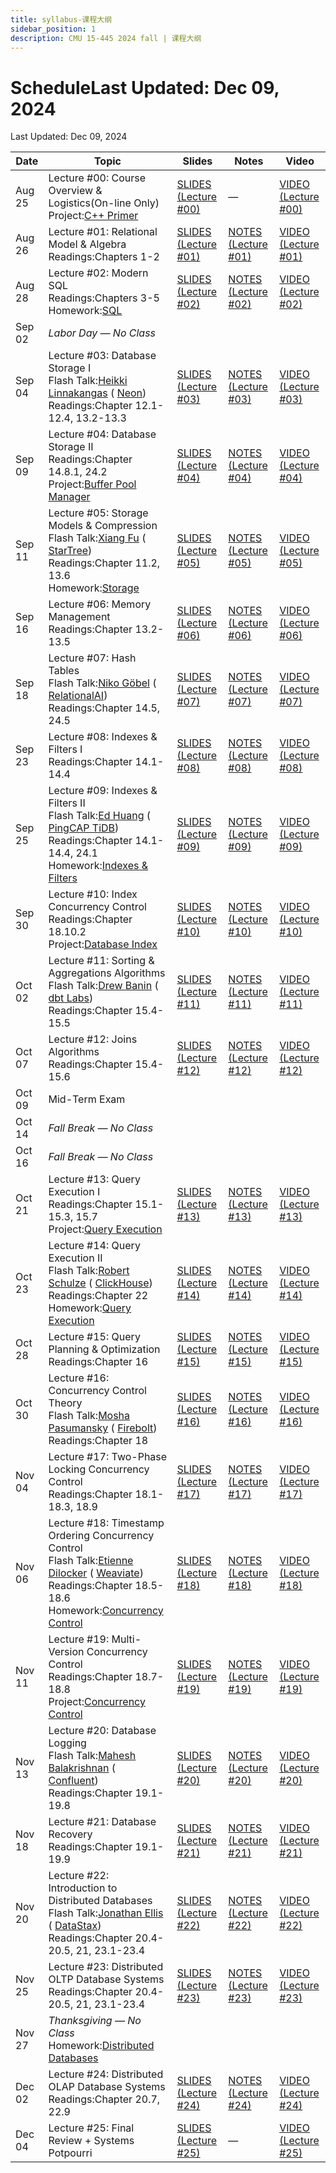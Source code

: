 ```yaml
---
title: syllabus-课程大纲
sidebar_position: 1
description: CMU 15-445 2024 fall | 课程大纲 
---
```


# ScheduleLast Updated: Dec 09, 2024

Last Updated: Dec 09, 2024

| Date | Topic | Slides | Notes | Video |
| --- | --- | --- | --- | --- |
| Aug 25 | Lecture #00: Course Overview & Logistics(On-line Only) <br/>Project:[C++ Primer](project/project01/) | [SLIDES (Lecture #00)](/resource/15445/slides/00-introduction.pdf "SLIDES (Lecture #00)") | — | [VIDEO (Lecture #00)](https://www.youtube.com/watch?v=otE2WvX3XdQ&list=PLSE8ODhjZXjYDBpQnSymaectKjxCy6BYq&index=1 "VIDEO (Lecture #00)") |
| Aug 26 | Lecture #01: Relational Model & Algebra <br/>Readings:Chapters 1-2 | [SLIDES (Lecture #01)](/resource/15445/slides/01-relationalmodel.pdf "SLIDES (Lecture #01)") | [NOTES (Lecture #01)](/resource/15445/notes/01-relationalmodel.pdf "NOTES (Lecture #01)") | [VIDEO (Lecture #01)](https://www.youtube.com/watch?v=APqWIjtzNGE&list=PLSE8ODhjZXjYDBpQnSymaectKjxCy6BYq&index=2 "VIDEO (Lecture #01)") |
| Aug 28 | Lecture #02: Modern SQL <br/>Readings:Chapters 3-5 <br/>Homework:[SQL](Homework/homework01/) | [SLIDES (Lecture #02)](/resource/15445/slides/02-modernsql.pdf "SLIDES (Lecture #02)") | [NOTES (Lecture #02)](/resource/15445/notes/02-modernsql.pdf "NOTES (Lecture #02)") | [VIDEO (Lecture #02)](https://www.youtube.com/watch?v=MzigBKf84aY&list=PLSE8ODhjZXjYDBpQnSymaectKjxCy6BYq&index=3 "VIDEO (Lecture #02)") |
| Sep 02 | _Labor Day — No Class_ |  |  |  |
| Sep 04 | Lecture #03: Database Storage I <br/>Flash Talk:[Heikki Linnakangas](https://www.linkedin.com/in/heikki-linnakangas-6b58bb203) ( [Neon](https://neon.tech/)) <br/>Readings:Chapter 12.1-12.4, 13.2-13.3 | [SLIDES (Lecture #03)](/resource/15445/slides/03-storage1.pdf "SLIDES (Lecture #03)") | [NOTES (Lecture #03)](/resource/15445/notes/03-storage1.pdf "NOTES (Lecture #03)") | [VIDEO (Lecture #03)](https://www.youtube.com/watch?v=dSxV5Sob5V8&list=PLSE8ODhjZXjYDBpQnSymaectKjxCy6BYq&index=4 "VIDEO (Lecture #03)") |
| Sep 09 | Lecture #04: Database Storage II <br/>Readings:Chapter 14.8.1, 24.2 <br/>Project:[Buffer Pool Manager](project/project02/) | [SLIDES (Lecture #04)](/resource/15445/slides/04-storage2.pdf "SLIDES (Lecture #04)") | [NOTES (Lecture #04)](/resource/15445/notes/04-storage2.pdf "NOTES (Lecture #04)") | [VIDEO (Lecture #04)](https://www.youtube.com/watch?v=IHtVWGhG0Xg&list=PLSE8ODhjZXjYDBpQnSymaectKjxCy6BYq&index=5 "VIDEO (Lecture #04)") |
| Sep 11 | Lecture #05: Storage Models & Compression <br/>Flash Talk:[Xiang Fu](https://www.crunchbase.com/person/xiang-fu) ( [StarTree](https://startree.ai/)) <br/>Readings:Chapter 11.2, 13.6 <br/>Homework:[Storage](/resource/15445/files/hw2-clean.pdf) | [SLIDES (Lecture #05)](/resource/15445/slides/05-storage3.pdf "SLIDES (Lecture #05)") | [NOTES (Lecture #05)](/resource/15445/notes/05-storage3.pdf "NOTES (Lecture #05)") | [VIDEO (Lecture #05)](https://www.youtube.com/watch?v=nhlpwmOBEiE&list=PLSE8ODhjZXjYDBpQnSymaectKjxCy6BYq&index=6 "VIDEO (Lecture #05)") |
| Sep 16 | Lecture #06: Memory Management <br/>Readings:Chapter 13.2-13.5 | [SLIDES (Lecture #06)](/resource/15445/slides/06-bufferpool.pdf "SLIDES (Lecture #06)") | [NOTES (Lecture #06)](/resource/15445/notes/06-bufferpool.pdf "NOTES (Lecture #06)") | [VIDEO (Lecture #06)](https://www.youtube.com/watch?v=aoewwZwVmv4&list=PLSE8ODhjZXjYDBpQnSymaectKjxCy6BYq&index=7 "VIDEO (Lecture #06)") |
| Sep 18 | Lecture #07: Hash Tables <br/>Flash Talk:[Niko Göbel](https://www.nikolasgoebel.com/) ( [RelationalAI](https://relational.ai/)) <br/>Readings:Chapter 14.5, 24.5 | [SLIDES (Lecture #07)](/resource/15445/slides/07-hashtables.pdf "SLIDES (Lecture #07)") | [NOTES (Lecture #07)](/resource/15445/notes/07-hashtables.pdf "NOTES (Lecture #07)") | [VIDEO (Lecture #07)](https://www.youtube.com/watch?v=VkP_yLM5KBU&list=PLSE8ODhjZXjYDBpQnSymaectKjxCy6BYq&index=8 "VIDEO (Lecture #07)") |
| Sep 23 | Lecture #08: Indexes & Filters I <br/>Readings:Chapter 14.1-14.4 | [SLIDES (Lecture #08)](/resource/15445/slides/08-indexes1.pdf "SLIDES (Lecture #08)") | [NOTES (Lecture #08)](/resource/15445/notes/08-indexes1.pdf "NOTES (Lecture #08)") | [VIDEO (Lecture #08)](https://www.youtube.com/watch?v=scUtG_6M_lU&list=PLSE8ODhjZXjYDBpQnSymaectKjxCy6BYq&index=9 "VIDEO (Lecture #08)") |
| Sep 25 | Lecture #09: Indexes & Filters II <br/>Flash Talk:[Ed Huang](https://www.linkedin.com/in/eddxhuang) ( [PingCAP TiDB](https://www.pingcap.com/)) <br/>Readings:Chapter 14.1-14.4, 24.1 <br/>Homework:[Indexes & Filters](/resource/15445/files/hw3-clean.pdf) | [SLIDES (Lecture #09)](/resource/15445/slides/09-indexes2.pdf "SLIDES (Lecture #09)") | [NOTES (Lecture #09)](/resource/15445/notes/09-indexes2.pdf "NOTES (Lecture #09)") | [VIDEO (Lecture #09)](https://www.youtube.com/watch?v=foMMYyycRgk&list=PLSE8ODhjZXjYDBpQnSymaectKjxCy6BYq&index=10 "VIDEO (Lecture #09)") |
| Sep 30 | Lecture #10: Index Concurrency Control <br/>Readings:Chapter 18.10.2 <br/>Project:[Database Index](project/project03/) | [SLIDES (Lecture #10)](/resource/15445/slides/10-indexconcurrency.pdf "SLIDES (Lecture #10)") | [NOTES (Lecture #10)](/resource/15445/notes/10-indexconcurrency.pdf "NOTES (Lecture #10)") | [VIDEO (Lecture #10)](https://www.youtube.com/watch?v=lgUNTj0Q54M&list=PLSE8ODhjZXjYDBpQnSymaectKjxCy6BYq&index=11 "VIDEO (Lecture #10)") |
| Oct 02 | Lecture #11: Sorting & Aggregations Algorithms <br/>Flash Talk:[Drew Banin](https://www.linkedin.com/in/drewbanin) ( [dbt Labs](https://www.getdbt.com/)) <br/>Readings:Chapter 15.4-15.5 | [SLIDES (Lecture #11)](/resource/15445/slides/11-sorting.pdf "SLIDES (Lecture #11)") | [NOTES (Lecture #11)](/resource/15445/notes/11-sorting.pdf "NOTES (Lecture #11)") | [VIDEO (Lecture #11)](https://www.youtube.com/watch?v=mM3sFwSuGNY&list=PLSE8ODhjZXjYDBpQnSymaectKjxCy6BYq&index=12 "VIDEO (Lecture #11)") |
| Oct 07 | Lecture #12: Joins Algorithms <br/>Readings:Chapter 15.4-15.6 | [SLIDES (Lecture #12)](/resource/15445/slides/12-joins.pdf "SLIDES (Lecture #12)") | [NOTES (Lecture #12)](/resource/15445/notes/12-joins.pdf "NOTES (Lecture #12)") | [VIDEO (Lecture #12)](https://www.youtube.com/watch?v=MFazkaZKs1s&list=PLSE8ODhjZXjYDBpQnSymaectKjxCy6BYq&index=13 "VIDEO (Lecture #12)") |
| Oct 09 | Mid-Term Exam |  |  |  |
| Oct 14 | _Fall Break — No Class_ |  |  |  |
| Oct 16 | _Fall Break — No Class_ |  |  |  |
| Oct 21 | Lecture #13: Query Execution I <br/>Readings:Chapter 15.1-15.3, 15.7 <br/>Project:[Query Execution](project/project04/) | [SLIDES (Lecture #13)](/resource/15445/slides/13-queryexecution1.pdf "SLIDES (Lecture #13)") | [NOTES (Lecture #13)](/resource/15445/notes/13-queryexecution1.pdf "NOTES (Lecture #13)") | [VIDEO (Lecture #13)](https://www.youtube.com/watch?v=HNtlew7mCc4&list=PLSE8ODhjZXjYDBpQnSymaectKjxCy6BYq&index=14 "VIDEO (Lecture #13)") |
| Oct 23 | Lecture #14: Query Execution II <br/>Flash Talk:[Robert Schulze](https://www.linkedin.com/in/robert-schulze-67951a1b8) ( [ClickHouse](https://clickhouse.com/)) <br/>Readings:Chapter 22 <br/>Homework:[Query Execution](/resource/15445/files/hw4-clean.pdf) | [SLIDES (Lecture #14)](/resource/15445/slides/14-queryexecution2.pdf "SLIDES (Lecture #14)") | [NOTES (Lecture #14)](/resource/15445/notes/14-queryexecution2.pdf "NOTES (Lecture #14)") | [VIDEO (Lecture #14)](https://www.youtube.com/watch?v=Vy2t_wZx4Is&list=PLSE8ODhjZXjYDBpQnSymaectKjxCy6BYq&index=15 "VIDEO (Lecture #14)") |
| Oct 28 | Lecture #15: Query Planning & Optimization <br/>Readings:Chapter 16 | [SLIDES (Lecture #15)](/resource/15445/slides/15-optimization.pdf "SLIDES (Lecture #15)") | [NOTES (Lecture #15)](/resource/15445/notes/15-optimization.pdf "NOTES (Lecture #15)") | [VIDEO (Lecture #15)](https://www.youtube.com/watch?v=X8EHO8VLeG0&list=PLSE8ODhjZXjYDBpQnSymaectKjxCy6BYq&index=16 "VIDEO (Lecture #15)") |
| Oct 30 | Lecture #16: Concurrency Control Theory <br/>Flash Talk:[Mosha Pasumansky](https://en.wikipedia.org/wiki/Mosha_Pasumansky) ( [Firebolt](https://www.firebolt.io/)) <br/>Readings:Chapter 18 | [SLIDES (Lecture #16)](/resource/15445/slides/16-concurrencycontrol.pdf "SLIDES (Lecture #16)") | [NOTES (Lecture #16)](/resource/15445/notes/16-concurrencycontrol.pdf "NOTES (Lecture #16)") | [VIDEO (Lecture #16)](https://www.youtube.com/watch?v=4y656idl8ZU&list=PLSE8ODhjZXjYDBpQnSymaectKjxCy6BYq&index=17 "VIDEO (Lecture #16)") |
| Nov 04 | Lecture #17: Two-Phase Locking Concurrency Control <br/>Readings:Chapter 18.1-18.3, 18.9 | [SLIDES (Lecture #17)](/resource/15445/slides/17-twophaselocking.pdf "SLIDES (Lecture #17)") | [NOTES (Lecture #17)](/resource/15445/notes/17-twophaselocking.pdf "NOTES (Lecture #17)") | [VIDEO (Lecture #17)](https://www.youtube.com/watch?v=bXpkEt5P_Js&list=PLSE8ODhjZXjYDBpQnSymaectKjxCy6BYq&index=18 "VIDEO (Lecture #17)") |
| Nov 06 | Lecture #18: Timestamp Ordering Concurrency Control  <br/>Flash Talk:[Etienne Dilocker](https://www.linkedin.com/in/etienne-dilocker-60727b175/) ( [Weaviate](https://weaviate.io/)) <br/>Readings:Chapter 18.5-18.6 <br/>Homework:[Concurrency Control](/resource/15445/files/hw5-clean.pdf) | [SLIDES (Lecture #18)](/resource/15445/slides/18-timestampordering.pdf "SLIDES (Lecture #18)") | [NOTES (Lecture #18)](/resource/15445/notes/18-timestampordering.pdf "NOTES (Lecture #18)") | [VIDEO (Lecture #18)](https://www.youtube.com/watch?v=-TA0QIwFUnU&list=PLSE8ODhjZXjYDBpQnSymaectKjxCy6BYq&index=19 "VIDEO (Lecture #18)") |
| Nov 11 | Lecture #19: Multi-Version Concurrency Control <br/>Readings:Chapter 18.7-18.8 <br/>Project:[Concurrency Control](project/project05/) | [SLIDES (Lecture #19)](/resource/15445/slides/19-multiversioning.pdf "SLIDES (Lecture #19)") | [NOTES (Lecture #19)](/resource/15445/notes/19-multiversioning.pdf "NOTES (Lecture #19)") | [VIDEO (Lecture #19)](https://www.youtube.com/watch?v=niLwbfE3V9Q&list=PLSE8ODhjZXjYDBpQnSymaectKjxCy6BYq&index=20 "VIDEO (Lecture #19)") |
| Nov 13 | Lecture #20: Database Logging  <br/>Flash Talk:[Mahesh Balakrishnan](https://www.linkedin.com/in/mahesh-balakrishnan-881b572/) ( [Confluent](https://www.confluent.io/)) <br/>Readings:Chapter 19.1-19.8 | [SLIDES (Lecture #20)](/resource/15445/slides/20-logging.pdf "SLIDES (Lecture #20)") | [NOTES (Lecture #20)](/resource/15445/notes/20-logging.pdf "NOTES (Lecture #20)") | [VIDEO (Lecture #20)](https://www.youtube.com/watch?v=mbelzgz-97s&list=PLSE8ODhjZXjYDBpQnSymaectKjxCy6BYq&index=21 "VIDEO (Lecture #20)") |
| Nov 18 | Lecture #21: Database Recovery  <br/>Readings:Chapter 19.1-19.9 | [SLIDES (Lecture #21)](/resource/15445/slides/21-recovery.pdf "SLIDES (Lecture #21)") | [NOTES (Lecture #21)](/resource/15445/notes/21-recovery.pdf "NOTES (Lecture #21)") | [VIDEO (Lecture #21)](https://www.youtube.com/watch?v=yVpzHdAP0TY&list=PLSE8ODhjZXjYDBpQnSymaectKjxCy6BYq&index=22 "VIDEO (Lecture #21)") |
| Nov 20 | Lecture #22: Introduction to Distributed Databases  <br/>Flash Talk:[Jonathan Ellis](https://www.linkedin.com/in/jbellis/) ( [DataStax](https://www.datastax.com/)) <br/>Readings:Chapter 20.4-20.5, 21, 23.1-23.4 | [SLIDES (Lecture #22)](/resource/15445/slides/22-distributed.pdf "SLIDES (Lecture #22)") | [NOTES (Lecture #22)](/resource/15445/notes/22-distributed.pdf "NOTES (Lecture #22)") | [VIDEO (Lecture #22)](https://www.youtube.com/watch?v=o7bjRUcDMx0&list=PLSE8ODhjZXjYDBpQnSymaectKjxCy6BYq&index=23 "VIDEO (Lecture #22)") |
| Nov 25 | Lecture #23: Distributed OLTP Database Systems  <br/>Readings:Chapter 20.4-20.5, 21, 23.1-23.4 | [SLIDES (Lecture #23)](/resource/15445/slides/23-distributedoltp.pdf "SLIDES (Lecture #23)") | [NOTES (Lecture #23)](/resource/15445/notes/23-distributedoltp.pdf "NOTES (Lecture #23)") | [VIDEO (Lecture #23)](https://www.youtube.com/watch?v=3wNmpE6DsSs&list=PLSE8ODhjZXjYDBpQnSymaectKjxCy6BYq&index=24 "VIDEO (Lecture #23)") |
| Nov 27 | _Thanksgiving — No Class_ <br/>Homework:[Distributed Databases](/resource/15445/files/hw6-clean.pdf) |  |  |  |
| Dec 02 | Lecture #24: Distributed OLAP Database Systems  <br/>Readings:Chapter 20.7, 22.9 | [SLIDES (Lecture #24)](/resource/15445/slides/24-distributedolap.pdf "SLIDES (Lecture #24)") | [NOTES (Lecture #24)](/resource/15445/notes/24-distributedolap.pdf "NOTES (Lecture #24)") | [VIDEO (Lecture #24)](https://www.youtube.com/watch?v=L6E75IyBgpk&list=PLSE8ODhjZXjYDBpQnSymaectKjxCy6BYq&index=25 "VIDEO (Lecture #24)") |
| Dec 04 | Lecture #25: Final Review + Systems Potpourri  | [SLIDES (Lecture #25)](/resource/15445/slides/25-potpourri.pdf "SLIDES (Lecture #25)") | — | [VIDEO (Lecture #25)](https://www.youtube.com/watch?v=fr5lIchF6pw&list=PLSE8ODhjZXjYDBpQnSymaectKjxCy6BYq&index=26 "VIDEO (Lecture #25)") |
